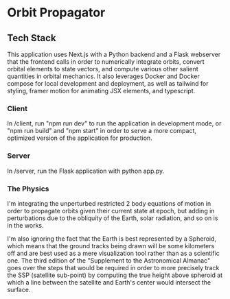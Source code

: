 # Orbit Propagator

## Tech Stack

This application uses Next.js with a Python backend and a Flask webserver that the frontend calls in order to numerically integrate orbits, convert orbital elements to state vectors, and compute various other salient quantities in orbital mechanics. It also leverages Docker and Docker compose for local development and deployment, as well as tailwind for styling, framer motion for animating JSX elements, and typescript.

### Client

In /client, run "npm run dev" to run the application in development mode, or "npm run build" and "npm start" in order to serve a more compact, optimized version of the application for production. 

### Server

In /server, run the Flask application with python app.py. 

### The Physics

I'm integrating the unperturbed restricted 2 body equations of motion in order to propagate orbits given their current state at epoch, but adding in perturbations due to the obliquity of the Earth, solar radiation, and so on is in the works. 

I'm also ignoring the fact that the Earth is best represented by a Spheroid, which means that the ground tracks being drawn will be some kilometers off and are best used as a mere visualization tool rather than as a scientific one. The third edition of the "Supplement to the Astronomical Almanac" goes over the steps that would be required in order to more precisely track the SSP (satellite sub-point) by computing the true height above spheroid at which a line between the satellite and Earth's center would intersect the surface. 